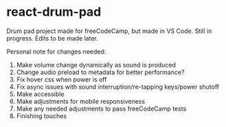 # react-drum-pad
Drum pad project made for freeCodeCamp, but made in VS Code. Still in progress. Edits to be made later.

Personal note for changes needed:

1. Make volume change dynamically as sound is produced
2. Change audio preload to metadata for better performance?
3. Fix hover css when power is off
4. Fix async issues with sound interruption/re-tapping keys/power shutoff
5. Make accessible
6. Make adjustments for mobile responsiveness
7. Make any needed adjustments to pass freeCodeCamp tests
8. Finishing touches
